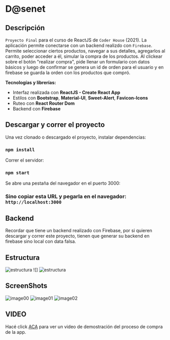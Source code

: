 # D@senet

## Descripción

`Proyecto Final` para el curso de ReactJS de `Coder House` (2021).
La aplicación permite conectarse con un backend realizdo con `Firebase`.
Permite seleccionar ciertos productos, navegar a sus detalles, agregarlos al carrito, poder acceder a él, simular la compra de los productos.
Al clickear sobre el botón "realizar compra", pide llenar un formulario con datos básicos y luego de confirmar
se genera un id de orden para el usuario y en firebase se guarda la orden con los productos que compró.

**Tecnologías y librerías:**

- Interfaz realizada con **ReactJS - Create React App**
- Estilos con **Bootstrap**, **Material-UI**, **Sweet-Alert**, **Favicon-Icons**
- Ruteo con **React Router Dom**
- Backend con **Firebase**

## Descargar y correr el proyecto

Una vez clonado o descargado el proyecto, instalar dependencias:

### `npm install`

Correr el servidor:

### `npm start`

Se abre una pestaña del navegador en el puerto 3000:

### Sino copiar esta URL y pegarla en el navegador: `http://localhost:3000`

## Backend

Recordar que tiene un backend realizado con Firebase, por si quieren descargar y correr este proyecto, tienen que generar su backend en firebase sino local con data falsa.

## Estructura

![estructura](https://user-images.githubusercontent.com/82421851/137597049-c6a2004e-0479-4565-b0ba-c052ba264c7b.jpg)
![]
![estructura](https://user-images.githubusercontent.com/82421851/137597048-d65984b3-8847-46d1-ae6c-67eef57a7a85.jpg)

## ScreenShots

![image00]()
![image01]()
![image02]()

## VIDEO

Hacé click [ACA]() para ver un video de demostración del proceso de compra de la app.
